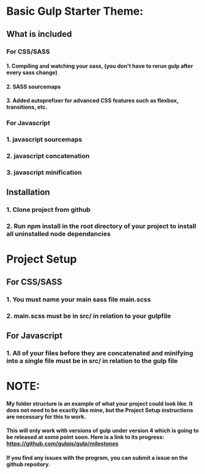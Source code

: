 # Basic Gulp Starter Theme:
## What is included
### For CSS/SASS
#### 1. Compiling and watching your sass, (you don't have to rerun gulp after every sass change)
#### 2. SASS sourcemaps
#### 3. Added autoprefixer for advanced CSS features such as flexbox, transitions, etc.

### For Javascript
### 1. javascript sourcemaps
### 2. javascript concatenation
### 3. javascript minification

## Installation
### 1. Clone project from github
### 2. Run npm install in the root directory of your project to install all uninstalled node dependancies
# Project Setup
## For CSS/SASS
### 1. You must name your main sass file main.scss
### 2. main.scss must be in src/ in relation to your gulpfile
## For Javascript
### 1. All of your files before they are concatenated and minifying into a single file must be in src/ in relation to the gulp file
 

# NOTE:
#### My folder structure is an example of what your project could look like. It does not need  to be exactly like mine, but the Project Setup instructions are necessary for this to work.
#### This will only work with versions of gulp under version 4 which is going to be released at some point soon. Here is a link to its progress: https://github.com/gulpjs/gulp/milestones

#### If you find any issues with the program, you can submit a issue on the github repoitory.